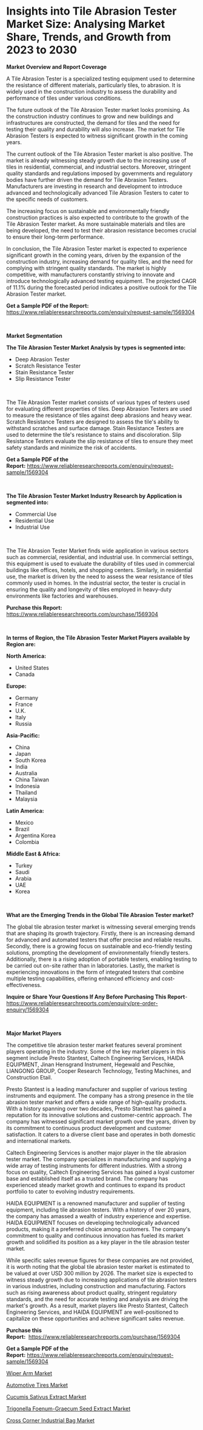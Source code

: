 <p><h1>Insights into Tile Abrasion Tester Market Size: Analysing Market Share, Trends, and Growth from 2023 to 2030</h1></p><p><strong>Market Overview and Report Coverage</strong></p>
<p><p>A Tile Abrasion Tester is a specialized testing equipment used to determine the resistance of different materials, particularly tiles, to abrasion. It is widely used in the construction industry to assess the durability and performance of tiles under various conditions.</p><p>The future outlook of the Tile Abrasion Tester market looks promising. As the construction industry continues to grow and new buildings and infrastructures are constructed, the demand for tiles and the need for testing their quality and durability will also increase. The market for Tile Abrasion Testers is expected to witness significant growth in the coming years.</p><p>The current outlook of the Tile Abrasion Tester market is also positive. The market is already witnessing steady growth due to the increasing use of tiles in residential, commercial, and industrial sectors. Moreover, stringent quality standards and regulations imposed by governments and regulatory bodies have further driven the demand for Tile Abrasion Testers. Manufacturers are investing in research and development to introduce advanced and technologically advanced Tile Abrasion Testers to cater to the specific needs of customers.</p><p>The increasing focus on sustainable and environmentally friendly construction practices is also expected to contribute to the growth of the Tile Abrasion Tester market. As more sustainable materials and tiles are being developed, the need to test their abrasion resistance becomes crucial to ensure their long-term performance.</p><p>In conclusion, the Tile Abrasion Tester market is expected to experience significant growth in the coming years, driven by the expansion of the construction industry, increasing demand for quality tiles, and the need for complying with stringent quality standards. The market is highly competitive, with manufacturers constantly striving to innovate and introduce technologically advanced testing equipment. The projected CAGR of 11.1% during the forecasted period indicates a positive outlook for the Tile Abrasion Tester market.</p></p>
<p><strong>Get a Sample PDF of the Report:</strong> <a href="https://www.reliableresearchreports.com/enquiry/request-sample/1569304">https://www.reliableresearchreports.com/enquiry/request-sample/1569304</a></p>
<p>&nbsp;</p>
<p><strong>Market Segmentation</strong></p>
<p><strong>The Tile Abrasion Tester Market Analysis by types is segmented into:</strong></p>
<p><ul><li>Deep Abrasion Tester</li><li>Scratch Resistance Tester</li><li>Stain Resistance Tester</li><li>Slip Resistance Tester</li></ul></p>
<p>&nbsp;</p>
<p><p>The Tile Abrasion Tester market consists of various types of testers used for evaluating different properties of tiles. Deep Abrasion Testers are used to measure the resistance of tiles against deep abrasions and heavy wear. Scratch Resistance Testers are designed to assess the tile's ability to withstand scratches and surface damage. Stain Resistance Testers are used to determine the tile's resistance to stains and discoloration. Slip Resistance Testers evaluate the slip resistance of tiles to ensure they meet safety standards and minimize the risk of accidents.</p></p>
<p><strong>Get a Sample PDF of the Report:</strong>&nbsp;<a href="https://www.reliableresearchreports.com/enquiry/request-sample/1569304">https://www.reliableresearchreports.com/enquiry/request-sample/1569304</a></p>
<p>&nbsp;</p>
<p><strong>The Tile Abrasion Tester Market Industry Research by Application is segmented into:</strong></p>
<p><ul><li>Commercial Use</li><li>Residential Use</li><li>Industrial Use</li></ul></p>
<p>&nbsp;</p>
<p><p>The Tile Abrasion Tester Market finds wide application in various sectors such as commercial, residential, and industrial use. In commercial settings, this equipment is used to evaluate the durability of tiles used in commercial buildings like offices, hotels, and shopping centers. Similarly, in residential use, the market is driven by the need to assess the wear resistance of tiles commonly used in homes. In the industrial sector, the tester is crucial in ensuring the quality and longevity of tiles employed in heavy-duty environments like factories and warehouses.</p></p>
<p><strong>Purchase this Report:</strong>&nbsp; <a href="https://www.reliableresearchreports.com/purchase/1569304">https://www.reliableresearchreports.com/purchase/1569304</a></p>
<p>&nbsp;</p>
<p><strong>In terms of Region, the Tile Abrasion Tester Market Players available by Region are:</strong></p>
<p>
    <p> <strong> North America: </strong>
        <ul>
            <li>United States</li>
            <li>Canada</li>
        </ul>
        </p> 
    <p> <strong> Europe: </strong>
        <ul>
            <li>Germany</li>
            <li>France</li>
            <li>U.K.</li>
            <li>Italy</li>
            <li>Russia</li>
        </ul>
        </p> 
    <p> <strong> Asia-Pacific: </strong>
        <ul>
            <li>China</li>
            <li>Japan</li>
            <li>South Korea</li>
            <li>India</li>
            <li>Australia</li>
            <li>China Taiwan</li>
            <li>Indonesia</li>
            <li>Thailand</li>
            <li>Malaysia</li>
        </ul>
        </p> 
    <p> <strong> Latin America: </strong>
        <ul>
            <li>Mexico</li>
            <li>Brazil</li>
            <li>Argentina Korea</li>
            <li>Colombia</li>
        </ul>
        </p> 
    <p> <strong> Middle East & Africa: </strong>
        <ul>
            <li>Turkey</li>
            <li>Saudi</li>
            <li>Arabia</li>
            <li>UAE</li>
            <li>Korea</li>
        </ul>
    </p>
    </p>
<p>&nbsp;</p>
<p><strong>What are the Emerging Trends in the Global Tile Abrasion Tester market?</strong></p>
<p><p>The global tile abrasion tester market is witnessing several emerging trends that are shaping its growth trajectory. Firstly, there is an increasing demand for advanced and automated testers that offer precise and reliable results. Secondly, there is a growing focus on sustainable and eco-friendly testing solutions, prompting the development of environmentally friendly testers. Additionally, there is a rising adoption of portable testers, enabling testing to be carried out on-site rather than in laboratories. Lastly, the market is experiencing innovations in the form of integrated testers that combine multiple testing capabilities, offering enhanced efficiency and cost-effectiveness.</p></p>
<p><strong>Inquire or Share Your Questions If Any Before Purchasing This Report</strong>- <a href="https://www.reliableresearchreports.com/enquiry/pre-order-enquiry/1569304">https://www.reliableresearchreports.com/enquiry/pre-order-enquiry/1569304</a></p>
<p>&nbsp;</p>
<p><strong>Major Market Players</strong></p>
<p><p>The competitive tile abrasion tester market features several prominent players operating in the industry. Some of the key market players in this segment include Presto Stantest, Caltech Engineering Services, HAIDA EQUIPMENT, Jinan Hensgrand Instrument, Hegewald and Peschke, LIANGONG GROUP, Cooper Research Technology, Testing Machines, and Construction Etail.</p><p>Presto Stantest is a leading manufacturer and supplier of various testing instruments and equipment. The company has a strong presence in the tile abrasion tester market and offers a wide range of high-quality products. With a history spanning over two decades, Presto Stantest has gained a reputation for its innovative solutions and customer-centric approach. The company has witnessed significant market growth over the years, driven by its commitment to continuous product development and customer satisfaction. It caters to a diverse client base and operates in both domestic and international markets.</p><p>Caltech Engineering Services is another major player in the tile abrasion tester market. The company specializes in manufacturing and supplying a wide array of testing instruments for different industries. With a strong focus on quality, Caltech Engineering Services has gained a loyal customer base and established itself as a trusted brand. The company has experienced steady market growth and continues to expand its product portfolio to cater to evolving industry requirements.</p><p>HAIDA EQUIPMENT is a renowned manufacturer and supplier of testing equipment, including tile abrasion testers. With a history of over 20 years, the company has amassed a wealth of industry experience and expertise. HAIDA EQUIPMENT focuses on developing technologically advanced products, making it a preferred choice among customers. The company's commitment to quality and continuous innovation has fueled its market growth and solidified its position as a key player in the tile abrasion tester market.</p><p>While specific sales revenue figures for these companies are not provided, it is worth noting that the global tile abrasion tester market is estimated to be valued at over USD 300 million by 2026. The market size is expected to witness steady growth due to increasing applications of tile abrasion testers in various industries, including construction and manufacturing. Factors such as rising awareness about product quality, stringent regulatory standards, and the need for accurate testing and analysis are driving the market's growth. As a result, market players like Presto Stantest, Caltech Engineering Services, and HAIDA EQUIPMENT are well-positioned to capitalize on these opportunities and achieve significant sales revenue.</p></p>
<p><strong>Purchase this Report:</strong>&nbsp;&nbsp;<a href="https://www.reliableresearchreports.com/purchase/1569304">https://www.reliableresearchreports.com/purchase/1569304</a></p>
<p></p>
<p><strong>Get a Sample PDF of the Report:</strong>&nbsp;<a href="https://www.reliableresearchreports.com/enquiry/request-sample/1569304">https://www.reliableresearchreports.com/enquiry/request-sample/1569304</a></p>
<p><p><a href="https://medium.com/@sanjubabarp23/wiper-arm-market-insights-into-market-cagr-market-trends-and-growth-strategies-3834b3aafa4e">Wiper Arm Market</a></p><p><a href="https://medium.com/@amrutreliable23/automotive-tires-market-furnishes-information-on-market-share-market-trends-and-market-growth-617336827d35">Automotive Tires Market</a></p><p><a href="https://www.linkedin.com/pulse/cucumis-sativus-extract-market-size-2023-2030-global-industrial/">Cucumis Sativus Extract Market</a></p><p><a href="https://www.linkedin.com/pulse/trigonella-foenum-graecum-seed-extract-market-size-2023-2030/">Trigonella Foenum-Graecum Seed Extract Market</a></p><p><a href="https://github.com/lilstefpacute/Market-Research-Report-List-1/blob/main/cross-corner-industrial-bag-market.md">Cross Corner Industrial Bag Market</a></p></p>